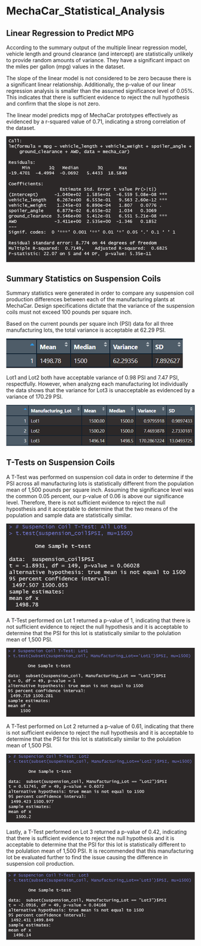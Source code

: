# MechaCar_Statistical_Analysis

## Linear Regression to Predict MPG

According to the summary output of the multiple linear regression model, vehicle length and ground clearance (and intercept) are statistically unlikely to provide random amounts of variance. They have a significant impact on the miles per gallon (mpg) values in the dataset.

The slope of the linear model is not considered to be zero because there is a significant linear relationship. Additionally, the p-value of our linear regression analysis is smaller than the assumed significance level of 0.05%. This indicates that there is sufficient evidence to reject the null hypothesis and confirm that the slope is not zero.

The linear model predicts mpg of MechaCar prototypes effectively as evidenced by a r-squared value of 0.71, indicating a strong correlation of the dataset.

![linearregression](linearregression.png)

## Summary Statistics on Suspension Coils

Summary statistics were generated in order to compare any suspension coil production differences between each of the manufacturing plants at MechaCar. Design specifications dictate that the variance of the suspension coils must not exceed 100 pounds per square inch.

Based on the current pounds per square inch (PSI) data for all three manufacturing lots, the total variance is acceptable at 62.29 PSI. 

![total_summary](total_summary.png)

Lot1 and Lot2 both have acceptable variance of 0.98 PSI and 7.47 PSI, respectfully. However, when analyzng each manufacturing lot individually the data shows that the variance for Lot3 is unacceptable as evidenced by a variance of 170.29 PSI.

![lot_summary](lot_summary.png)


## T-Tests on Suspension Coils

A T-Test was performed on suspension coil data in order to determine if the PSI across all manufacturing lots is statistically different from the population mean of 1,500 pounds per square inch. Assuming the significance level was the common 0.05 percent, our p-value of 0.06 is above our significance level. Therefore, there is not sufficient evidence to reject the null hyposthesis and it acceptable to determine that the two means of the population and sample data are statistically similar.

![onesamplettest](onesamplettest.png)

A T-Test performed on Lot 1 returned a p-value of 1, indicating that there is not sufficient evidence to reject the null hypothesis and it is acceptable to determine that the PSI for this lot is statistically similar to the polulation mean of 1,500 PSI.

![Lot1PSI](Lot1PSI.png)

A T-Test performed on Lot 2 returned a p-value of 0.61, indicating that there is not sufficient evidence to reject the null hypothesis and it is acceptable to determine that the PSI for this lot is statistically similar to the polulation mean of 1,500 PSI.

![Lot2PSI](Lot2PSI.png)

Lastly, a T-Test performed on Lot 3 returned a p-value of 0.42, indicating that there is sufficient evidence to reject the null hypothesis and it is acceptable to determine that the PSI for this lot is statistically different to the polulation mean of 1,500 PSI. It is recommended that this manufacturing lot be evaluated further to find the issue causing the difference in suspension coil production.

![Lot3PSI](Lot3PSI.png)
